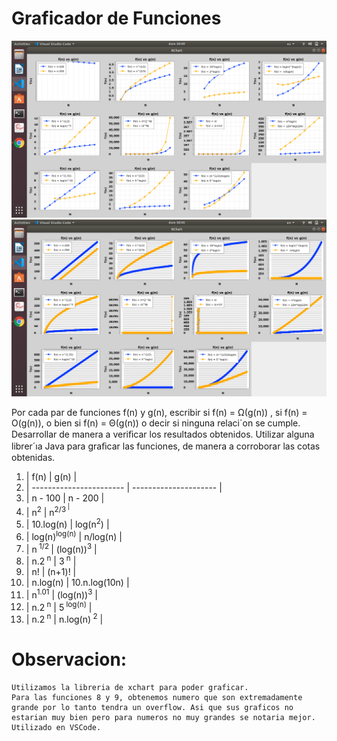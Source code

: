 # Graficador de Funciones

<img src="./test/prueba_numeros_chicos.png">

<img src="./test/prueba_numeros_grandes.png">

Por cada par de funciones f(n) y g(n), escribir si f(n) = Ω(g(n)) , si f(n) = O(g(n)), o bien si f(n) = Θ(g(n)) o decir si ninguna relaci´on se cumple. Desarrollar de manera a veriﬁcar los resultados obtenidos. Utilizar alguna librer´ıa Java para graﬁcar las funciones, de manera a corroborar las cotas obtenidas.

1. | f(n) | g(n) |
2. | ----------------------- | --------------------- |
3. | n - 100 | n - 200 |
4. | n<sup>2</sup> | n<sup>2/3<sup> |
5. | 10.log(n) | log(n<sup>2</sup>) |
6. | log(n)<sup>log(n)</sup> | n/log(n) |
7. | n<sup> 1/2 </sup> | (log(n))<sup>3</sup> |
8. | n.2<sup> n</sup> | 3<sup> n</sup> |
9. | n! | (n+1)! |
10. | n.log(n) | 10.n.log(10n) |
11. | n<sup>1.01</sup> | (log(n))<sup>3</sup> |
12. | n.2<sup> n</sup> | 5<sup> log(n)</sup> |
13. | n.2<sup> n</sup> | n.log(n)<sup> 2</sup> |

# Observacion:

    Utilizamos la libreria de xchart para poder graficar.
    Para las funciones 8 y 9, obtenemos numero que son extremadamente grande por lo tanto tendra un overflow. Asi que sus graficos no estarian muy bien pero para numeros no muy grandes se notaria mejor.
    Utilizado en VSCode.
